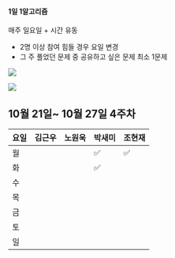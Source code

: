 #### 1일 1알고리즘 

매주 일요일 + 시간 유동
- 2명 이상 참여 힘들 경우 요일 변경
- 그 주 풀었던 문제 중 공유하고 싶은 문제 최소 1문제

<a href="https://www.acmicpc.net/problem/tags"><img src="https://img.shields.io/badge/BECKJOON-1DA1F2?style=for-the-badge&logo=twitter&logoColor=white"/></a>

<a href="https://school.programmers.co.kr/learn/challenges?tab=algorithm_practice_kit"><img src="https://img.shields.io/badge/Programmers-FFF0E5?style=for-the-badge&logo=codecademy&logoColor=303347"/></a>


## 10월 21일~ 10월 27일 4주차

| 요일  | 김근우 | 노원욱 | 박새미 | 조현재 | 
|----------|----|----|----|----|
| 월 |  |   |  ✅ |  ✅ |   
| 화 |   |   | ✅  |   |   
| 수 |   |   |   |   |  
| 목 |   |   |   |   |  
| 금 |   |   |   |   |   
| 토 |   |   |   |   |  
| 일 |   |   |   |   |  


